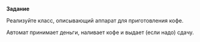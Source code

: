 **Задание**

Реализуйте класс, описывающий аппарат для приготовления кофе.

Автомат принимает деньги, наливает кофе и выдает (если надо) сдачу.

